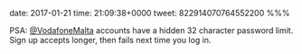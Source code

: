 date: 2017-01-21
time: 21:09:38+0000
tweet: 822914070764552200
%%%

PSA: [@VodafoneMalta](https://twitter.com/VodafoneMalta) accounts have a hidden 32 character password limit. Sign up accepts longer, then fails next time you log in.
